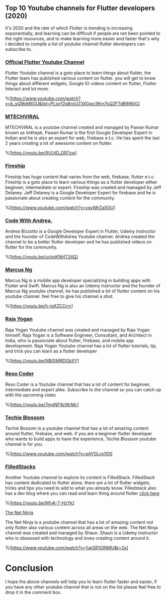 ## Top 10 Youtube channels for Flutter developers (2020)

It's 2020 and the rate of which Flutter is trending is increasing exponentially, and learning can be difficult if people are not been pointed to the right resources, and to make learning more easier and faster that's why I decided to compile a list of youtube channel flutter developers can subscribe to.


### [Official Flutter Youtube Channel](https://www.youtube.com/channel/UCwXdFgeE9KYzlDdR7TG9cMw/videos)  
Flutter Youtube channel is a goto place to learn things about flutter, the Flutter team has published various content on flutter. you will get to know things about different widgets, Google IO videos content on flutter, Flutter Interact and lot more.

%[https://www.youtube.com/watch?v=b_sQ9bMltGU&list=PLjxrf2q8roU23XGwz3Km7sQZFTdB996iG]

 ###  [MTECHVIRAL](https://www.youtube.com/channel/UCFTM1FGjZSkoSPDZgtbp7hA/videos)  
MTECHVIRAL is a youtube channel created and managed by Pawan Kumar known as imthepk, Pawan Kumar is the first Google Developer Expert in Indian and he is also an expert for web, firebase e.t.c. He has spent the last 2 years creating a lot of awesome content on flutter.

%[https://youtu.be/9UUtD_GR7zw]

### [Fireship](https://www.youtube.com/watch?v=hwBUU9CP4qI&list=PL0vfts4VzfNiQYtnn1TZ6U0Ec_vjCN9VY) 
Fireship has huge content that varies from the web, firebase, flutter e.t.c. Fireship is a goto place to learn various things as a flutter developer either beginner, intermediate or expert. Fireship was created and managed by Jeff Delaney. Jeff Delaney is a Google Developer Expert for firebase and he is passionate about creating content for the community. 

%[https://www.youtube.com/watch?v=vsyjMrZa5OU]

 ###  [Code With Andrea.](https://www.youtube.com/channel/UCrTnsT4OYZ53l0QGKqLeD5Q/videos) 
 Andrea Bizzotto is a Google Developer Expert in Flutter, Udemy instructor and the founder of CodeWithAdrea Youtube channel. Andrea created the channel to be a better flutter developer and he has published videos on flutter for the community.

%[https://youtu.be/uckoKNHT24Q]


 ###  [Marcus Ng](https://www.youtube.com/channel/UC6Dy0rQ6zDnQuHQ1EeErGUA/videos) 
Marcus Ng is a mobile app developer specializing in building apps with Flutter and Swift. Marcus Ng is also an Udemy instructor and the founder of Marcus Ng youtube channel, he has published a lot of flutter content on his youtube channel. feel free to give his channel a shot.


%[https://youtu.be/h-igXZCCrrc]


 ### [Raja Yogan](https://www.youtube.com/channel/UCjBxAm226XZvgrkO-JyjJgQ/videos) 
Raja Yogan Youtube channel was created and managed by Raja Yogan himself. Raja Yogan is a Software Engineer, Consultant, and Architect in India, who is passionate about flutter, firebase, and mobile app development. Raja Yogan Youtube channel has a lot of flutter tutorials, tip, and trick you can learn as a flutter developer

%[https://youtu.be/NBjDMRDGbXY]

### [Reso Coder](https://www.youtube.com/channel/UCSIvrn68cUk8CS8MbtBmBkA/videos) 

Reso Coder is a Youtube channel that has a lot of content for beginner, intermediate and expert alike. Subscribe to the channel so you can catch up with the upcoming video


%[https://youtu.be/7mpNF9zWrMc]

 ### [Techie Blossom](https://www.youtube.com/channel/UC3wqIkiaOUpO6EjJoCwH6_Q/videos) 
Techie Bossom is a youtube channel that has a lot of amazing content around flutter, firebase, and web. if you are a beginner flutter developer who wants to build apps to have the experience, Techie Blossom youtube channel is for you.


%[https://www.youtube.com/watch?v=pAYGLroI1DI]


###  [FilledStacks](https://www.youtube.com/channel/UC2d0BYlqQCdF9lJfydl_02Q/videos) 

Another Youtube channel to explore its content is FilledStack. FilledStack has content dedicated to flutter alone, there are a lot of flutter widgets, tricks and tips you need to add to what you already know. Filledstack also has a dev blog where you can read and learn thing around flutter  [click here](https://www.filledstacks.com/) 

%[https://youtu.be/NfvA-7-HzYk]


 [The Net Ninja](https://www.youtube.com/playlist?list=PL4cUxeGkcC9jLYyp2Aoh6hcWuxFDX6PBJ) 

The Net Ninja is a youtube channel that has a lot of amazing content not only flutter also various content across all areas on the web.  The Net Ninja channel was created and managed by Shaun. Shaun is a Udemy instructor who is obsessed with technology and loves creating content around it.

%[https://www.youtube.com/watch?v=1ukSR1GRtMU&t=2s]


# Conclusion
I hope the above channels will help you to learn flutter faster and easier, if you have any other youtube channel that is not on the list please feel free to drop it in the comment box.

